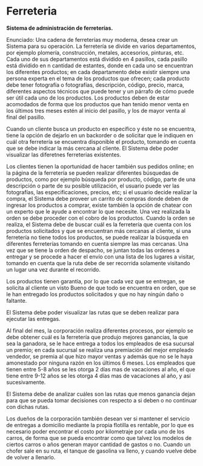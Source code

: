 # Ferreteria
<b>Sistema de administración de ferreterías.</b>

Enunciado:
Una cadena de ferreterías muy moderna, desea crear un Sistema para su operación. La ferretería se divide en varios departamentos, por ejemplo plomería, construcción, metales, accesorios, pinturas, etc.  Cada uno de sus departamentos está dividido en 4 pasillos, cada pasillo está dividido en n cantidad de estantes, donde en cada uno se encuentran los diferentes productos; en cada departamento debe existir siempre una persona experta en el tema de los productos que ofrecen;  cada producto debe tener fotografía o fotografías, descripción, código, precio, marca, diferentes aspectos técnicos que puede tener  y un párrafo de cómo puede ser útil cada uno de los productos. Los productos deben de estar acomodados de forma que los productos que han tenido menor venta en los últimos tres meses estén al inicio del pasillo, y los de mayor venta al final del pasillo. 

Cuando un cliente busca un producto en específico y éste no se encuentra, tiene la opción de dejarlo en un backorder o de solicitar que le indiquen en cuál otra ferretería se encuentra disponible el producto, tomando en cuenta que se debe indicar la más cercana al cliente.  El  Sistema debe poder visualizar las diferetnes ferreterias existentes.

Los clientes tienen la oportunidad de hacer también sus pedidos online; en la página de la ferretería se pueden realizar diferentes búsquedas de productos, como por ejemplo búsqueda por producto, código, parte de una descripción o parte de su posible utilización, el usuario puede ver las fotografías, las especificaciones, precios, etc; si el usuario decide realizar la compra, el Sistema debe proveer un carrito de compras donde deben de ingresar los productos a comprar, existe también la opción de chatear con un experto que le ayude a encontrar lo que necesite.  Una vez realizada la orden se debe proceder con el cobro de los productos.  Cuando la orden se realiza, el Sistema debe de buscar cuál es la ferretería que cuenta con los productos solicitados y que se encuentran más cercanas al cliente, si una ferretería no tiene todos los productos, se puede realizar la búsqueda en diferentes ferreterías tomando en cuenta siempre las mas cercanas.  Una vez que se tiene la orden de despacho, se juntan todas las ordenes a entregar y se procede a  hacer el envío con una lista de  los lugares a visitar, tomando en cuenta que la ruta debe de ser recorrida solamente visitando un lugar una vez durante el recorrido.

Los productos tienen garantía, por lo que cada vez que se entregan, se solicita al cliente un visto Bueno de que todo se encuentra en orden, que se le han entregado los productos solicitados y que no hay ningún daño o faltante.

El Sistema debe poder visualizar las rutas que se deben realizar para ejecutar las entregas.

Al final del mes, la corporación realiza diferentes procesos, por ejemplo se debe obtener cuál es la ferretería que produjo mejores ganancias, la que sea la ganadora, se le hace entrega a todos los empleados de esa sucursal un premio;  en cada sucursal se realiza una premiación del mejor empleado vendedor, se premia al que hizo mayor ventas y además que no se le haya amonestado por ninguna razón en los últimos 6 meses.  Los empleados que tienen entre 5-8 años se les otorga 2 días mas de vacaciones al año, el que tiene entre 9-12 años se les otorga 4 días mas de vacaciones al año, y así sucesivamente.

El Sistema debe de analizar cuáles son las rutas que menos ganancia dejan para que se pueda tomar decisiones con respecto a si deben o no continuar con dichas rutas.

Los dueños de la corporación también desean ver si mantener el servicio de entregas a domicilio mediante la propia flotilla es rentable, por lo que es necesario poder encontrar el costo por kilometraje por cada uno de los carros, de forma que se pueda encontrar como que talvez los modelos de ciertos carros o años generan mayor cantidad de gastos o no.  Cuando un chofer sale en su ruta, el tanque de gasolina va lleno, y cuando vuelve debe de volver a llenarlo.
